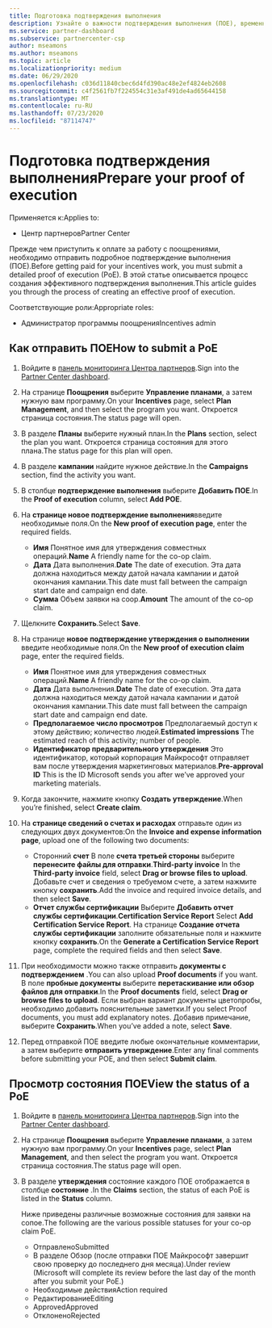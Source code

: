 ```yaml
---
title: Подготовка подтверждения выполнения
description: Узнайте о важности подтверждения выполнения (ПОЕ), временных шкал, состояния просмотра и руководствах по отправке.
ms.service: partner-dashboard
ms.subservice: partnercenter-csp
author: mseamons
ms.author: mseamons
ms.topic: article
ms.localizationpriority: medium
ms.date: 06/29/2020
ms.openlocfilehash: c036d11840cbec6d4fd390ac48e2ef4824eb2608
ms.sourcegitcommit: c4f2561fb7f224554c31e3af491de4ad65644158
ms.translationtype: MT
ms.contentlocale: ru-RU
ms.lasthandoff: 07/23/2020
ms.locfileid: "87114747"
---
```

# <a name="prepare-your-proof-of-execution"></a><span data-ttu-id="4d66a-103">Подготовка подтверждения выполнения</span><span class="sxs-lookup"><span data-stu-id="4d66a-103">Prepare your proof of execution</span></span>

<span data-ttu-id="4d66a-104">Применяется к:</span><span class="sxs-lookup"><span data-stu-id="4d66a-104">Applies to:</span></span>

- <span data-ttu-id="4d66a-105">Центр партнеров</span><span class="sxs-lookup"><span data-stu-id="4d66a-105">Partner Center</span></span>

<span data-ttu-id="4d66a-106">Прежде чем приступить к оплате за работу с поощрениями, необходимо отправить подробное подтверждение выполнения (ПОЕ).</span><span class="sxs-lookup"><span data-stu-id="4d66a-106">Before getting paid for your incentives work, you must submit a detailed proof of execution (PoE).</span></span> <span data-ttu-id="4d66a-107">В этой статье описывается процесс создания эффективного подтверждения выполнения.</span><span class="sxs-lookup"><span data-stu-id="4d66a-107">This article guides you through the process of creating an effective proof of execution.</span></span>

<span data-ttu-id="4d66a-108">Соответствующие роли:</span><span class="sxs-lookup"><span data-stu-id="4d66a-108">Appropriate roles:</span></span>

- <span data-ttu-id="4d66a-109">Администратор программы поощрения</span><span class="sxs-lookup"><span data-stu-id="4d66a-109">Incentives admin</span></span>

## <a name="how-to-submit-a-poe"></a><span data-ttu-id="4d66a-110">Как отправить ПОЕ</span><span class="sxs-lookup"><span data-stu-id="4d66a-110">How to submit a PoE</span></span>

1. <span data-ttu-id="4d66a-111">Войдите в [панель мониторинга Центра партнеров](https://partner.microsoft.com/dashboard/).</span><span class="sxs-lookup"><span data-stu-id="4d66a-111">Sign into the [Partner Center dashboard](https://partner.microsoft.com/dashboard/).</span></span>

2. <span data-ttu-id="4d66a-112">На странице **Поощрения** выберите **Управление планами**, а затем нужную вам программу.</span><span class="sxs-lookup"><span data-stu-id="4d66a-112">On your **Incentives** page, select **Plan Management**, and then select the program you want.</span></span> <span data-ttu-id="4d66a-113">Откроется страница состояния.</span><span class="sxs-lookup"><span data-stu-id="4d66a-113">The status page will open.</span></span>

3. <span data-ttu-id="4d66a-114">В разделе **Планы** выберите нужный план.</span><span class="sxs-lookup"><span data-stu-id="4d66a-114">In the **Plans** section, select the plan you want.</span></span> <span data-ttu-id="4d66a-115">Откроется страница состояния для этого плана.</span><span class="sxs-lookup"><span data-stu-id="4d66a-115">The status page for this plan will open.</span></span>

4. <span data-ttu-id="4d66a-116">В разделе **кампании** найдите нужное действие.</span><span class="sxs-lookup"><span data-stu-id="4d66a-116">In the **Campaigns** section, find the activity you want.</span></span>

5. <span data-ttu-id="4d66a-117">В столбце **подтверждение выполнения** выберите **Добавить ПОЕ**.</span><span class="sxs-lookup"><span data-stu-id="4d66a-117">In the **Proof of execution** column, select **Add POE**.</span></span>

6. <span data-ttu-id="4d66a-118">На **странице новое подтверждение выполнения**введите необходимые поля.</span><span class="sxs-lookup"><span data-stu-id="4d66a-118">On the **New proof of execution page**, enter the required fields.</span></span>

   - <span data-ttu-id="4d66a-119">**Имя**  Понятное имя для утверждения совместных операций.</span><span class="sxs-lookup"><span data-stu-id="4d66a-119">**Name**  A friendly name for the co-op claim.</span></span>
   - <span data-ttu-id="4d66a-120">**Дата**  Дата выполнения.</span><span class="sxs-lookup"><span data-stu-id="4d66a-120">**Date**  The date of execution.</span></span> <span data-ttu-id="4d66a-121">Эта дата должна находиться между датой начала кампании и датой окончания кампании.</span><span class="sxs-lookup"><span data-stu-id="4d66a-121">This date must fall between the campaign start date and campaign end date.</span></span>
   - <span data-ttu-id="4d66a-122">**Сумма**  Объем заявки на соop.</span><span class="sxs-lookup"><span data-stu-id="4d66a-122">**Amount**  The amount of the co-op claim.</span></span>

7. <span data-ttu-id="4d66a-123">Щелкните **Сохранить**.</span><span class="sxs-lookup"><span data-stu-id="4d66a-123">Select **Save**.</span></span>

8. <span data-ttu-id="4d66a-124">На странице **новое подтверждение утверждения о выполнении** введите необходимые поля.</span><span class="sxs-lookup"><span data-stu-id="4d66a-124">On the **New proof of execution claim** page, enter the required fields.</span></span>

   - <span data-ttu-id="4d66a-125">**Имя**  Понятное имя для утверждения совместных операций.</span><span class="sxs-lookup"><span data-stu-id="4d66a-125">**Name**  A friendly name for the co-op claim.</span></span>
   - <span data-ttu-id="4d66a-126">**Дата**  Дата выполнения.</span><span class="sxs-lookup"><span data-stu-id="4d66a-126">**Date**  The date of execution.</span></span> <span data-ttu-id="4d66a-127">Эта дата должна находиться между датой начала кампании и датой окончания кампании.</span><span class="sxs-lookup"><span data-stu-id="4d66a-127">This date must fall between the campaign start date and campaign end date.</span></span>
   - <span data-ttu-id="4d66a-128">**Предполагаемое число просмотров**   Предполагаемый доступ к этому действию; количество людей.</span><span class="sxs-lookup"><span data-stu-id="4d66a-128">**Estimated impressions**   The estimated reach of this activity; number of people.</span></span>
   - <span data-ttu-id="4d66a-129">**Идентификатор предварительного утверждения**   Это идентификатор, который корпорация Майкрософт отправляет вам после утверждения маркетинговых материалов.</span><span class="sxs-lookup"><span data-stu-id="4d66a-129">**Pre-approval ID**   This is the ID Microsoft sends you after we’ve approved your marketing materials.</span></span>

9. <span data-ttu-id="4d66a-130">Когда закончите, нажмите кнопку **Создать утверждение**.</span><span class="sxs-lookup"><span data-stu-id="4d66a-130">When you’re finished, select **Create claim**.</span></span>

10. <span data-ttu-id="4d66a-131">На **странице сведений о счетах и расходах** отправьте один из следующих двух документов:</span><span class="sxs-lookup"><span data-stu-id="4d66a-131">On the **Invoice and expense information page**, upload one of the following two documents:</span></span>
    - <span data-ttu-id="4d66a-132">Сторонний **счет**  В поле **счета третьей стороны** выберите **перенесите файлы для отправки**.</span><span class="sxs-lookup"><span data-stu-id="4d66a-132">**Third-party invoice**  In the **Third-party invoice** field, select **Drag or browse files to upload**.</span></span> <span data-ttu-id="4d66a-133">Добавьте счет и сведения о требуемом счете, а затем нажмите кнопку **сохранить**.</span><span class="sxs-lookup"><span data-stu-id="4d66a-133">Add the invoice and required invoice details, and then select **Save**.</span></span>
    - <span data-ttu-id="4d66a-134">**Отчет службы сертификации**  Выберите **Добавить отчет службы сертификации**.</span><span class="sxs-lookup"><span data-stu-id="4d66a-134">**Certification Service Report**  Select **Add Certification Service Report**.</span></span> <span data-ttu-id="4d66a-135">На странице **Создание отчета службы сертификации** заполните обязательные поля и нажмите кнопку **сохранить**.</span><span class="sxs-lookup"><span data-stu-id="4d66a-135">On the **Generate a Certification Service Report** page, complete the required fields and then select **Save**.</span></span>

11. <span data-ttu-id="4d66a-136">При необходимости можно также отправить **документы с подтверждением** .</span><span class="sxs-lookup"><span data-stu-id="4d66a-136">You can also upload **Proof documents** if you want.</span></span> <span data-ttu-id="4d66a-137">В поле **пробные документы** выберите **перетаскивание или обзор файлов для отправки**.</span><span class="sxs-lookup"><span data-stu-id="4d66a-137">In the **Proof documents** field, select **Drag or browse files to upload**.</span></span> <span data-ttu-id="4d66a-138">Если выбран вариант документы цветопробы, необходимо добавить пояснительные заметки.</span><span class="sxs-lookup"><span data-stu-id="4d66a-138">If you select Proof documents, you must add explanatory notes.</span></span> <span data-ttu-id="4d66a-139">Добавив примечание, выберите **Сохранить**.</span><span class="sxs-lookup"><span data-stu-id="4d66a-139">When you’ve added a note, select **Save**.</span></span>

12. <span data-ttu-id="4d66a-140">Перед отправкой ПОЕ введите любые окончательные комментарии, а затем выберите **отправить утверждение**.</span><span class="sxs-lookup"><span data-stu-id="4d66a-140">Enter any final comments before submitting your POE, and then select **Submit claim**.</span></span>

## <a name="view-the-status-of-a-poe"></a><span data-ttu-id="4d66a-141">Просмотр состояния ПОЕ</span><span class="sxs-lookup"><span data-stu-id="4d66a-141">View the status of a PoE</span></span>

1. <span data-ttu-id="4d66a-142">Войдите в [панель мониторинга Центра партнеров](https://partner.microsoft.com/dashboard/).</span><span class="sxs-lookup"><span data-stu-id="4d66a-142">Sign into the [Partner Center dashboard](https://partner.microsoft.com/dashboard/).</span></span>

2. <span data-ttu-id="4d66a-143">На странице **Поощрения** выберите **Управление планами**, а затем нужную вам программу.</span><span class="sxs-lookup"><span data-stu-id="4d66a-143">On your **Incentives** page, select **Plan Management**, and then select the program you want.</span></span> <span data-ttu-id="4d66a-144">Откроется страница состояния.</span><span class="sxs-lookup"><span data-stu-id="4d66a-144">The status page will open.</span></span>

3. <span data-ttu-id="4d66a-145">В разделе **утверждения** состояние каждого ПОЕ отображается в столбце **состояние** .</span><span class="sxs-lookup"><span data-stu-id="4d66a-145">In the **Claims** section, the status of each PoE is listed in the **Status** column.</span></span>

   <span data-ttu-id="4d66a-146">Ниже приведены различные возможные состояния для заявки на сопое.</span><span class="sxs-lookup"><span data-stu-id="4d66a-146">The following are the various possible statuses for your co-op claim PoE.</span></span>

   - <span data-ttu-id="4d66a-147">Отправлено</span><span class="sxs-lookup"><span data-stu-id="4d66a-147">Submitted</span></span>
   - <span data-ttu-id="4d66a-148">В разделе Обзор (после отправки ПОЕ Майкрософт завершит свою проверку до последнего дня месяца).</span><span class="sxs-lookup"><span data-stu-id="4d66a-148">Under review (Microsoft will complete its review before the last day of the month after you submit your PoE.)</span></span>
   - <span data-ttu-id="4d66a-149">Необходимые действия</span><span class="sxs-lookup"><span data-stu-id="4d66a-149">Action required</span></span>
   - <span data-ttu-id="4d66a-150">Редактирование</span><span class="sxs-lookup"><span data-stu-id="4d66a-150">Editing</span></span>
   - <span data-ttu-id="4d66a-151">Approved</span><span class="sxs-lookup"><span data-stu-id="4d66a-151">Approved</span></span>
   - <span data-ttu-id="4d66a-152">Отклонено</span><span class="sxs-lookup"><span data-stu-id="4d66a-152">Rejected</span></span>
